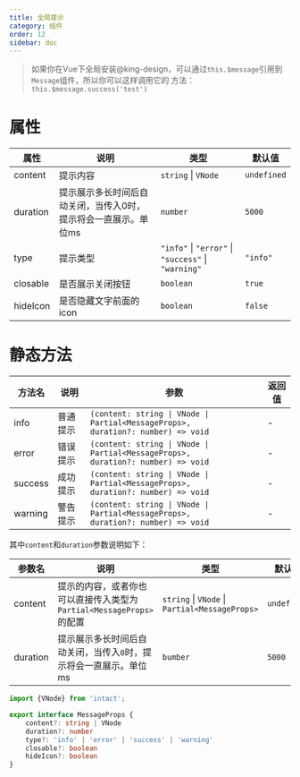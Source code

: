 ```yaml
---
title: 全局提示
category: 组件
order: 12 
sidebar: doc
---
```


> 如果你在Vue下全局安装@king-design，可以通过`this.$message`引用到`Message`组件，所以你可以这样调用它的
> 方法：`this.$message.success('test')`

# 属性

| 属性 | 说明 | 类型 | 默认值 |
| --- | --- | --- | --- |
| content | 提示内容 | `string` &#124; `VNode` | `undefined` |
| duration | 提示展示多长时间后自动关闭，当传入0时，提示将会一直展示。单位ms | `number` | `5000` |
| type | 提示类型 | `"info"` &#124; `"error"` &#124; `"success"` &#124; `"warning"` | `"info"` |
| closable | 是否展示关闭按钮 | `boolean` | `true` |
| hideIcon | 是否隐藏文字前面的icon | `boolean` | `false` |

# 静态方法

| 方法名 | 说明 | 参数 | 返回值 |
| --- | --- | --- | --- |
| info | 普通提示 | <code>(content: string &#124; VNode &#124; Partial&lt;MessageProps&gt;, duration?: number) => void</code> | - |
| error | 错误提示 | <code>(content: string &#124; VNode &#124; Partial&lt;MessageProps&gt;, duration?: number) => void</code> | - |
| success | 成功提示 | <code>(content: string &#124; VNode &#124; Partial&lt;MessageProps&gt;, duration?: number) => void</code> | - |
| warning | 警告提示 | <code>(content: string &#124; VNode &#124; Partial&lt;MessageProps&gt;, duration?: number) => void</code> | - |

其中`content`和`duration`参数说明如下：

| 参数名 | 说明 | 类型 | 默认值 |
| --- | --- | --- | --- |
| content | 提示的内容，或者你也可以直接传入类型为<code>Partial&lt;MessageProps&gt;</code>的配置 | `string` &#124; `VNode` &#124; `Partial<MessageProps>` | `undefined` |
| duration | 提示展示多长时间后自动关闭，当传入`0`时，提示将会一直展示。单位ms | `bumber` | `5000` |

```ts
import {VNode} from 'intact';

export interface MessageProps {
    content?: string | VNode 
    duration?: number
    type?: 'info' | 'error' | 'success' | 'warning'
    closable?: boolean
    hideIcon?: boolean
}
```
